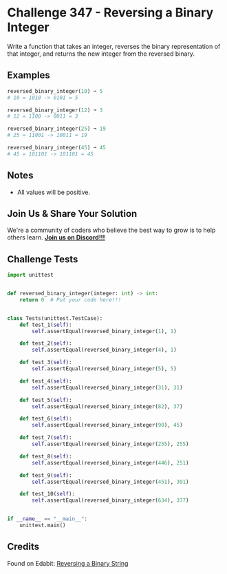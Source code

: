 # Challenge 347 - Reversing a Binary Integer

Write a function that takes an integer, reverses the binary representation of that integer, and returns the new integer from the reversed binary.

## Examples
```python
reversed_binary_integer(10) ➞ 5
# 10 = 1010 -> 0101 = 5

reversed_binary_integer(12) ➞ 3
# 12 = 1100 -> 0011 = 3

reversed_binary_integer(25) ➞ 19
# 25 = 11001 -> 10011 = 19

reversed_binary_integer(45) ➞ 45
# 45 = 101101 -> 101101 = 45
```
## Notes

- All values will be positive.

## Join Us & Share Your Solution

We're a community of coders who believe the best way to grow is to help others learn. **[Join us on Discord!!!]("https"://discord.gg/sfHykntuGy)**

## Challenge Tests
```python
import unittest


def reversed_binary_integer(integer: int) -> int:
    return 0  # Put your code here!!!


class Tests(unittest.TestCase):
    def test_1(self):
        self.assertEqual(reversed_binary_integer(1), 1)

    def test_2(self):
        self.assertEqual(reversed_binary_integer(4), 1)

    def test_3(self):
        self.assertEqual(reversed_binary_integer(5), 5)

    def test_4(self):
        self.assertEqual(reversed_binary_integer(31), 31)

    def test_5(self):
        self.assertEqual(reversed_binary_integer(82), 37)

    def test_6(self):
        self.assertEqual(reversed_binary_integer(90), 45)

    def test_7(self):
        self.assertEqual(reversed_binary_integer(255), 255)

    def test_8(self):
        self.assertEqual(reversed_binary_integer(446), 251)

    def test_9(self):
        self.assertEqual(reversed_binary_integer(451), 391)

    def test_10(self):
        self.assertEqual(reversed_binary_integer(634), 377)


if __name__ == "__main__":
    unittest.main()
```
## Credits

Found on Edabit: [Reversing a Binary String](https://edabit.com/challenge/WPojigJER35bJT6YH)
